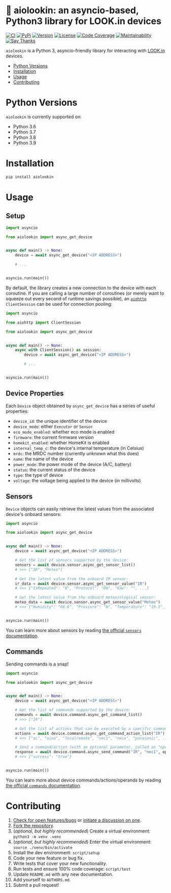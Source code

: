 # 📶 aiolookin: an asyncio-based, Python3 library for LOOK.in devices

[![CI](https://github.com/bachya/aiolookin/workflows/CI/badge.svg)](https://github.com/bachya/aiolookin/actions)
[![PyPi](https://img.shields.io/pypi/v/aiolookin.svg)](https://pypi.python.org/pypi/aiolookin)
[![Version](https://img.shields.io/pypi/pyversions/aiolookin.svg)](https://pypi.python.org/pypi/aiolookin)
[![License](https://img.shields.io/pypi/l/aiolookin.svg)](https://github.com/bachya/aiolookin/blob/master/LICENSE)
[![Code Coverage](https://codecov.io/gh/bachya/aiolookin/branch/master/graph/badge.svg)](https://codecov.io/gh/bachya/aiolookin)
[![Maintainability](https://api.codeclimate.com/v1/badges/a683f20d63d4735ceede/maintainability)](https://codeclimate.com/github/bachya/aiolookin/maintainability)
[![Say Thanks](https://img.shields.io/badge/SayThanks-!-1EAEDB.svg)](https://saythanks.io/to/bachya)

`aiolookin` is a Python 3, asyncio-friendly library for interacting with
[LOOK.in](https://look-in.club/en) devices.

- [Python Versions](#python-versions)
- [Installation](#installation)
- [Usage](#usage)
- [Contributing](#contributing)

# Python Versions

`aiolookin` is currently supported on:

* Python 3.6
* Python 3.7
* Python 3.8
* Python 3.9

# Installation

```python
pip install aiolookin
```

# Usage

## Setup

```python
import asyncio

from aiolookin import async_get_device


async def main() -> None:
    device = await async_get_device("<IP ADDRESS>")

    # ...


asyncio.run(main())
```

By default, the library creates a new connection to the device with each coroutine. If
you are calling a large number of coroutines (or merely want to squeeze out every second
of runtime savings possible), an
[`aiohttp`](https://github.com/aio-libs/aiohttp) `ClientSession` can be used for connection
pooling:

```python
import asyncio

from aiohttp import ClientSession

from aiolookin import async_get_device


async def main() -> None:
    async with ClientSession() as session:
        device = await async_get_device("<IP ADDRESS>")

        # ...


asyncio.run(main())
```

## Device Properties

Each `Device` object obtained by `async_get_device` has a series of useful properties:

* `device_id`: the unique identifier of the device
* `device_mode`: either `Executor` or `Sensor`
* `eco_mode_enabled`: whether eco mode is enabled
* `firmware`: the current firmware version
* `homekit_enabled`: whether HomeKit is enabled
* `internal_temp_c`: the device's internal temperature (in Celsius)
* `mrdc`: the MRDC number (currently unknown what this does)
* `name`: the name of the device
* `power_mode`: the power mode of the device (A/C, battery)
* `status`: the current status of the device
* `type`: the type of device
* `voltage`: the voltage being applied to the device (in millivolts)

## Sensors

`Device` objects can easily retrieve the latest values from the associated device's onboard
sensors:

```python
import asyncio

from aiolookin import async_get_device


async def main() -> None:
    device = await async_get_device("<IP ADDRESS>")

    # Get the list of sensors supported by the device:
    sensors = await device.sensor.async_get_sensor_list()
    # >>> ["IR", "Meteo"]

    # Get the latest value from the onboard IR sensor:
    ir_data = await device.sensor.async_get_sensor_value("IR")
    # >>> {"IsRepeated": "0", "Protocol": "00", "Raw": "", ...}

    # Get the latest value from the onboard meteorological sensor:
    meteo_data = await device.sensor.async_get_sensor_value("Meteo")
    # >>> {"Humidity": "66.6", "Pressure": "0", "Temperature": "19.5", ...}


asyncio.run(main())
```

You can learn more about sensors by reading
[the official `sensors` documentation](https://documenter.getpostman.com/view/11774062/SzzkddLg?version=latest#fa983978-5168-4245-a84e-6b85a9596f99).

## Commands

Sending commands is a snap!

```python
import asyncio

from aiolookin import async_get_device


async def main() -> None:
    device = await async_get_device("<IP ADDRESS>")

    # Get the list of commands supported by the device:
    commands = await device.command.async_get_command_list()
    # >>> ["IR"]

    # Get the list of actions that can be executed by a specific command:
    actions = await device.command.async_get_command_action_list("IR")
    # >>> ["ac", "aiwa", "localremote", "nec1", "necx", "panasonic", ...]

    # Send a command/action (with an optional parameter, called an "operand"):
    response = await device.command.async_send_command("IR", "nec1", operand="123abc")
    # >>> {"success": "true"}


asyncio.run(main())
```

You can learn more about device commands/actions/operands by reading
[the official `commands` documentation](https://documenter.getpostman.com/view/11774062/SzzkddLg?version=latest#b583e8ee-912c-46db-b294-18578c4333a5).

# Contributing

1. [Check for open features/bugs](https://github.com/bachya/aiolookin/issues)
  or [initiate a discussion on one](https://github.com/bachya/aiolookin/issues/new).
2. [Fork the repository](https://github.com/bachya/aiolookin/fork).
3. (_optional, but highly recommended_) Create a virtual environment: `python3 -m venv .venv`
4. (_optional, but highly recommended_) Enter the virtual environment: `source ./venv/bin/activate`
5. Install the dev environment: `script/setup`
6. Code your new feature or bug fix.
7. Write tests that cover your new functionality.
8. Run tests and ensure 100% code coverage: `script/test`
9. Update `README.md` with any new documentation.
10. Add yourself to `AUTHORS.md`.
11. Submit a pull request!
